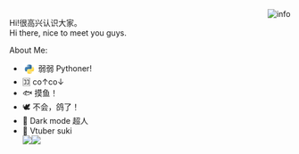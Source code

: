 <picture>
  <source media="(prefers-color-scheme: dark)" srcset="https://github-readme-stats.vercel.app/api?username=I-love-study&show_icons=true&theme=radical">
  <img align="right" alt="info" height="200px" src="https://github-readme-stats.vercel.app/api?username=I-love-study&show_icons=true&theme=gruvbox_light">
</picture>

Hi!很高兴认识大家。  
Hi there, nice to meet you guys.

About Me:
 - <img alt="Python" height="24px" align=top src="https://raw.githubusercontent.com/github/explore/80688e429a7d4ef2fca1e82350fe8e3517d3494d/topics/python/python.png" /> 弱弱 Pythoner!
 - :koko: co↑co↓
 - :fish: 摸鱼！
 - :dove: 不会，鸽了！
 - :low_brightness: Dark mode 超人
 - :hot_face: Vtuber suki  
   <img src="https://1.bp.blogspot.com/--L0axHlIFJ0/X0B4RtkgVQI/AAAAAAABarM/3S2zDdrLpFo6OsoPfo3_IdYZt0RIZuFVACNcBGAsYHQ/s1600/otaku_girl_fashion_penlight.png" width="120px"/><img src="https://4.bp.blogspot.com/-5EmrK8uKs54/WkR6OilV53I/AAAAAAABJVI/BFBcinvseFY5V3mNGezd4qtMQxJ2KEKcQCLcBGAs/s800/youtuber_virtual.png" width="200px">


